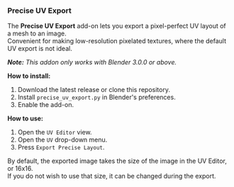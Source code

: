 ### Precise UV Export

The **Precise UV Export** add-on lets you export a pixel-perfect UV layout of a mesh to an image.<br>
Convenient for making low-resolution pixelated textures, where the default UV export is not ideal.

***Note:** This addon only works with Blender 3.0.0 or above.*

**How to install:**

1. Download the latest release or clone this repository.
2. Install `precise_uv_export.py` in Blender's preferences.
3. Enable the add-on.

**How to use:**

1. Open the `UV Editor` view.
2. Open the `UV` drop-down menu.
3. Press `Export Precise Layout`.

By default, the exported image takes the size of the image in the UV Editor, or 16x16.<br>
If you do not wish to use that size, it can be changed during the export.
